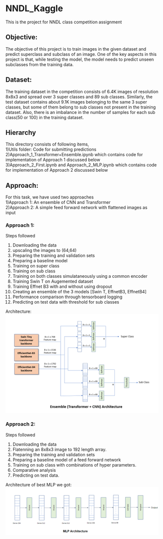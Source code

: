 # NNDL_Kaggle
This is the project for NNDL class competition assignment

## Objective:
The objective of this project is to train images in the given dataset and predict superclass and subclass of an image.
One of the key aspects in this project is that, while testing the model, the model needs to predict unseen subclasses from the training data.

## Dataset:
The training dataset in the competition consists of 6.4K images of resolution 8x8x3 and spread over
3 super classes and 89 sub classes. Similarly, the test dataset contains about 9.1K images belonging
to the same 3 super classes, but some of them belong to sub classes not present in the training dataset.
Also, there is an imbalance in the number of samples for each sub class(50 or 100) in the training
dataset.

## Hierarchy
This directory consists of following items, <br>
1)Utils folder: Code for submitting predictions <br>
2)Approach_1_Transformer+Ensemble.ipynb which contains code for implementation of Approach 1 discussed below <br>
3)Approach_2_First.ipynb and Approach_2_MLP.ipynb which contains code for implementation of Approach 2 discussed below <br>

## Approach:
For this task, we have used two approaches <br>
1)Approach 1: An ensemble of CNN and Transformer <br>
2)Approach 2: A simple feed forward network with flattened images as input <br>

### Approach 1:
Steps followed <br>
1) Downloading the data <br>
2) upscaling the images to (64,64) <br>
3) Preparing the training and validation sets <br>
4) Preparing a baseline model <br>
5) Training on super class <br>
6) Training on sub class <br>
7) Training on both classes simulataneously using a common encoder <br>
8) Training Swin T on Augemented dataset <br>
9) Training Effnet B3 with and without using dropout <br>
10) Creating an ensemble of the 3 models [Swin T, EffnetB3, EffnetB4] <br>
11) Performance comparison through tensorboard logging <br>
12) Predicting on test data with threshold for sub classes <br>

Architecture:
![arc](https://github.com/ug2146/NNDL_Kaggle/blob/main/ensemble_architecture.png)

### Approach 2:
Steps followed <br>
1) Downloading the data <br>
2) Flatenning an 8x8x3 image to 192 length array.
3) Preparing the training and validation sets <br>
4) Preparing a baseline model of a feed forward network<br>
5) Training on sub class with combinations of hyper parameters.<br>
6) Comparative analysis <br>
7) Predicting on test data.<br>

Architecture of best MLP we got:
![MLP ARC.png](https://github.com/ug2146/NNDL_Kaggle/blob/main/mlp_architecture.png)






